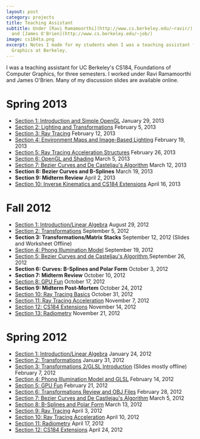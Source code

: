 ```yaml
---
layout: post
category: projects
title: Teaching Assistant
subtitle: Under [Ravi Ramamoorthi](http://www.cs.berkeley.edu/~ravir/)
  and [James O'Brien](http://www.cs.berkeley.edu/~job/)
image: cs184ta.png
excerpt: Notes I made for my students when I was a teaching assistant for
  Graphics at Berkeley.
---
```

I was a teaching assistant for UC Berkeley's CS184, Foundations of 
Computer Graphics, for three semesters. I worked under Ravi Ramamoorthi
and James O'Brien. Many of my discussion slides are available online.

# Spring 2013
- [Section 1: Introduction and Simple OpenGL](http://s3.brandonwang.net/teaching/cs184sp13/s1.html) January 29, 2013
- [Section 2: Lighting and Transformations](http://s3.brandonwang.net/teaching/cs184sp13/s2.html) February 5, 2013
- [Section 3: Ray Tracing](http://s3.brandonwang.net/teaching/cs184sp13/s3.html) February 12, 2013
- [Section 4: Environment Maps and Image-Based Lighting](http://s3.brandonwang.net/teaching/cs184sp13/s4.html) February 19, 2013
- [Section 5: Ray Tracing Acceleration Structures](http://s3.brandonwang.net/teaching/cs184sp13/s5.html) February 26, 2013
- [Section 6: OpenGL and Shading](http://s3.brandonwang.net/teaching/cs184sp13/s6.html) March 5, 2013
- [Section 7: Bezier Curves and De Casteljau's Algorithm](http://s3.brandonwang.net/teaching/cs184sp13/s7.html) March 12, 2013
- **Section 8: Bezier Curves and B-Splines** March 19, 2013
- **Section 9: Midterm Review** April 2, 2013
- [Section 10: Inverse Kinematics and CS184 Extensions](http://s3.brandonwang.net/teaching/cs184sp13/s10.html) April 16, 2013

# Fall 2012

- [Section 1: Introduction/Linear Algebra](http://s3.brandonwang.net.s3-us-west-1.amazonaws.com/teaching/cs184fa12/s1.html) August 29, 2012
- [Section 2: Transformations](http://s3.brandonwang.net.s3-us-west-1.amazonaws.com/teaching/cs184fa12/s2.html) September 5, 2012
- **Section 3: Transformations/Matrix Stacks** September 12, 2012 (Slides and Worksheet Offline)
- [Section 4: Phong Illumination Model](http://s3.brandonwang.net.s3-us-west-1.amazonaws.com/teaching/cs184fa12/s4.html) September 19, 2012
- [Section 5: Bezier Curves and de Casteljau's Algorithm ](http://s3.brandonwang.net.s3-us-west-1.amazonaws.com/teaching/cs184fa12/s5.html) September 26, 2012
- **Section 6: Curves: B-Splines and Polar Form** October 3, 2012
- **Section 7: Midterm Review** October 10, 2012
- [Section 8: GPU Fun](http://s3.brandonwang.net.s3-us-west-1.amazonaws.com/teaching/cs184fa12/s8.html) October 17, 2012
- **Section 9: Midterm Post-Mortem** October 24, 2012
- [Section 10: Ray Tracing Basics](http://s3.brandonwang.net.s3-us-west-1.amazonaws.com/teaching/cs184fa12/s10.html) October 31, 2012
- [Section 11: Ray Tracing Acceleration](http://s3.brandonwang.net.s3-us-west-1.amazonaws.com/teaching/cs184fa12/s11.html) November 7, 2012
- [Section 12: CS184 Extensions](http://s3.brandonwang.net.s3-us-west-1.amazonaws.com/teaching/cs184fa12/s12.html) November 14, 2012
- [Section 13: Radiometry](http://s3.brandonwang.net.s3-us-west-1.amazonaws.com/teaching/cs184fa12/s13.html) November 21, 2012

# Spring 2012

- [Section 1: Introduction/Linear Algebra](http://s3.brandonwang.net.s3-us-west-1.amazonaws.com/teaching/cs184sp12/s1.html) January 24, 2012
- [Section 2: Transformations](http://s3.brandonwang.net.s3-us-west-1.amazonaws.com/teaching/cs184sp12/s2.html) January 31, 2012
- [Section 3: Transformations 2/GLSL Introduction](http://s3.brandonwang.net.s3-us-west-1.amazonaws.com/teaching/cs184sp12/s3.html) (Slides mostly offline) February 7, 2012
- [Section 4: Phong Illumination Model and GLSL](http://s3.brandonwang.net.s3-us-west-1.amazonaws.com/teaching/cs184sp12/s4.html) February 14, 2012
- [Section 5: GPU Fun](http://s3.brandonwang.net.s3-us-west-1.amazonaws.com/teaching/cs184sp12/s5.html) February 21, 2012
- [Section 6: Transformations Review and OBJ Files](http://s3.brandonwang.net.s3-us-west-1.amazonaws.com/teaching/cs184sp12/s6.html) February 28, 2012
- [Section 7: Bezier Curves and De Castlejau's Algorithm](http://s3.brandonwang.net.s3-us-west-1.amazonaws.com/teaching/cs184sp12/s7.html) March 5, 2012
- [Section 8: B-Splines and Polar Form](http://s3.brandonwang.net.s3-us-west-1.amazonaws.com/teaching/cs184sp12/s8.html) March 13, 2012
- [Section 9: Ray Tracing](http://s3.brandonwang.net.s3-us-west-1.amazonaws.com/teaching/cs184sp12/s9.html) April 3, 2012
- [Section 10: Ray Tracing Acceleration](http://s3.brandonwang.net.s3-us-west-1.amazonaws.com/teaching/cs184sp12/s10.html) April 10, 2012
- [Section 11: Radiometry](http://s3.brandonwang.net.s3-us-west-1.amazonaws.com/teaching/cs184sp12/s11.html) April 17, 2012
- [Section 12: CS184 Extensions](http://s3.brandonwang.net.s3-us-west-1.amazonaws.com/teaching/cs184sp12/s12.html) April 24, 2012
